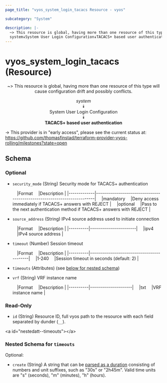 ```yaml
---
page_title: "vyos_system_login_tacacs Resource - vyos"

subcategory: "System"

description: |- 
  ~> This resource is global, having more than one resource of this type will cause configuration drift and possibly conflicts.
  system⯯System User Login Configuration⯯TACACS+ based user authentication
---
```


# vyos_system_login_tacacs (Resource)
<center>

~> This resource is global, having more than one resource of this type will cause configuration drift and possibly conflicts.

*system*  
⯯  
System User Login Configuration  
⯯  
**TACACS+ based user authentication**


</center>

-> This provider is in "early access", please see the current status at: https://github.com/thomasfinstad/terraform-provider-vyos-rolling/milestones?state=open

## Schema

### Optional

- `security_mode` (String) Security mode for TACACS+ authentication

    &emsp;|Format     &emsp;|Description                                                            |
    |-------------|-------------------------------------------------------------------------|
    &emsp;|mandatory  &emsp;|Deny access immediately if TACACS+ answers with REJECT                 |
    &emsp;|optional   &emsp;|Pass to the next authentication method if TACACS+ answers with REJECT  |
- `source_address` (String) IPv4 source address used to initiate connection

    &emsp;|Format  &emsp;|Description          |
    |----------|-----------------------|
    &emsp;|ipv4    &emsp;|IPv4 source address  |
- `timeout` (Number) Session timeout

    &emsp;|Format  &emsp;|Description                              |
    |----------|-------------------------------------------|
    &emsp;|1-240   &emsp;|Session timeout in seconds (default: 2)  |
- `timeouts` (Attributes) (see [below for nested schema](#nestedatt--timeouts))
- `vrf` (String) VRF instance name

    &emsp;|Format  &emsp;|Description        |
    |----------|---------------------|
    &emsp;|txt     &emsp;|VRF instance name  |

### Read-Only

- `id` (String) Resource ID, full vyos path to the resource with each field separated by dunder (`__`).

&lt;a id=&#34;nestedatt--timeouts&#34;&gt;&lt;/a&gt;
### Nested Schema for `timeouts`

Optional:

- `create` (String) A string that can be [parsed as a duration](https://pkg.go.dev/time#ParseDuration) consisting of numbers and unit suffixes, such as &#34;30s&#34; or &#34;2h45m&#34;. Valid time units are &#34;s&#34; (seconds), &#34;m&#34; (minutes), &#34;h&#34; (hours).  
